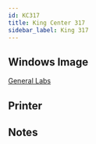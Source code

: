 ```yaml
---
id: KC317
title: King Center 317
sidebar_label: King 317
---
```


## Windows Image
[General Labs](image-mac-generallabs.md)

## Printer

## Notes
